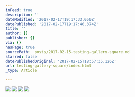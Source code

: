 ```yaml
---
inFeed: true
description: ''
dateModified: '2017-02-17T19:17:33.050Z'
datePublished: '2017-02-17T19:17:46.374Z'
title: ''
author: []
publisher: {}
via: {}
hasPage: true
sourcePath: _posts/2017-02-15-testing-gallery-square.md
starred: false
datePublishedOriginal: '2017-02-15T18:57:35.126Z'
url: testing-gallery-square/index.html
_type: Article

---
```

![](https://the-grid-user-content.s3-us-west-2.amazonaws.com/f431c96e-f381-4d13-b239-2017c5f053de.jpg)
![](https://the-grid-user-content.s3-us-west-2.amazonaws.com/b9c3f14e-493b-46c0-ab6c-d101bf5d0e2b.jpg)
![](https://the-grid-user-content.s3-us-west-2.amazonaws.com/cf6b4acd-0397-4f10-bbab-c84c563dee36.jpg)
![](https://the-grid-user-content.s3-us-west-2.amazonaws.com/3ea6e75a-e04f-4d1e-9191-8ec438e700d3.jpg)